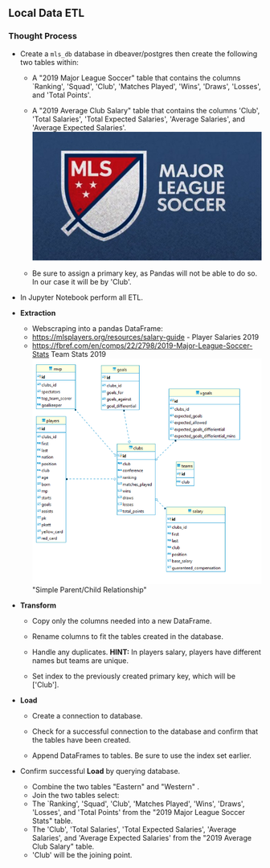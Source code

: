                                                                   

## Local Data ETL
                                                                        
### Thought Process
                                                            
* Create a `mls_db` database in dbeaver/postgres then create the following two tables within:

  * A "2019 Major League Soccer" table that contains the columns `Ranking', 'Squad', 'Club', 'Matches Played', 'Wins', 'Draws', 'Losses', and 'Total Points'.

  * A "2019 Average Club Salary" table that contains the columns 'Club',  'Total Salaries', 'Total Expected Salaries', 'Average Salaries', and 'Average Expected Salaries'.
                                                             ![picture](images/mls.jpg)
  * Be sure to assign a primary key, as Pandas will not be able to do so. In our case it will be by 'Club'. 

* In Jupyter Notebook perform all ETL.

* **Extraction**

  * Webscraping into a pandas DataFrame:
  * https://mlsplayers.org/resources/salary-guide - Player Salaries 2019
  * https://fbref.com/en/comps/22/2798/2019-Major-League-Soccer-Stats Team Stats 2019          ![picture](images/ERD.png) "Simple Parent/Child Relationship"

  

* **Transform**

  * Copy only the columns needed into a new DataFrame.

  * Rename columns to fit the tables created in the database.

  * Handle any duplicates. **HINT:** In players salary, players have different names but teams are unique.

  * Set index to the previously created primary key, which will be ['Club'].

* **Load**                                                                                               

  * Create a connection to database.

  * Check for a successful connection to the database and confirm that the tables have been created.

  * Append DataFrames to tables. Be sure to use the index set earlier.

* Confirm successful **Load** by querying database.

    * Combine the two tables "Eastern" and "Western" . 
    * Join the two tables select:
    * The `Ranking', 'Squad', 'Club', 'Matches Played', 'Wins', 'Draws', 'Losses', and 'Total Points' from the "2019 Major League Soccer Stats" table. 
    * The 'Club',  'Total Salaries', 'Total Expected Salaries', 'Average Salaries', and 'Average Expected Salaries' from the "2019 Average Club Salary" table. 
    * 'Club' will be the joining point. 
    
 
